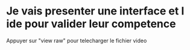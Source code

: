 # Je vais presenter une interface et l ide pour valider leur competence 

Appuyer sur "view raw" pour telecharger le fichier video 
